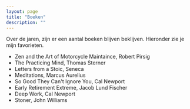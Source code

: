 ```yaml
---
layout: page
title: "Boeken"
description: ""
---
```


Over de jaren, zijn er een aantal boeken blijven beklijven. Hieronder zie je mijn favorieten. 

* Zen and the Art of Motorcycle Maintaince, Robert Pirsig
* The Practicing Mind, Thomas Sterner 
* Letters from a Stoic, Seneca
* Meditations, Marcus Aurelius 
* So Good They Can't Ignore You, Cal Newport
* Early Retirement Extreme, Jacob Lund Fischer
* Deep Work, Cal Newport
* Stoner, John Williams

